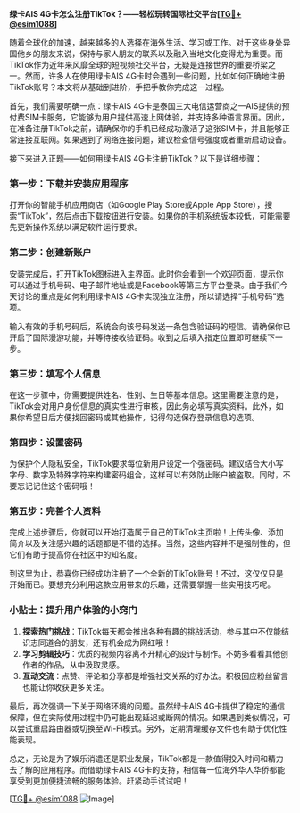 **绿卡AIS 4G卡怎么注册TikTok？——轻松玩转国际社交平台[[TG💪+ @esim1088](https://t.me/s/esim1088)]**

随着全球化的加速，越来越多的人选择在海外生活、学习或工作。对于这些身处异国他乡的朋友来说，保持与家人朋友的联系以及融入当地文化变得尤为重要。而TikTok作为近年来风靡全球的短视频社交平台，无疑是连接世界的重要桥梁之一。然而，许多人在使用绿卡AIS 4G卡时会遇到一些问题，比如如何正确地注册TikTok账号？本文将从基础到进阶，手把手教你完成这一过程。

首先，我们需要明确一点：绿卡AIS 4G卡是泰国三大电信运营商之一AIS提供的预付费SIM卡服务，它能够为用户提供高速上网体验，并支持多种语言界面。因此，在准备注册TikTok之前，请确保你的手机已经成功激活了这张SIM卡，并且能够正常连接互联网。如果遇到了网络连接问题，建议检查信号强度或者重新启动设备。

接下来进入正题——如何用绿卡AIS 4G卡注册TikTok？以下是详细步骤：

### 第一步：下载并安装应用程序
打开你的智能手机应用商店（如Google Play Store或Apple App Store），搜索“TikTok”，然后点击下载按钮进行安装。如果你的手机系统版本较低，可能需要先更新操作系统以满足软件运行要求。

### 第二步：创建新账户
安装完成后，打开TikTok图标进入主界面。此时你会看到一个欢迎页面，提示你可以通过手机号码、电子邮件地址或是Facebook等第三方平台登录。由于我们今天讨论的重点是如何利用绿卡AIS 4G卡实现独立注册，所以请选择“手机号码”选项。

输入有效的手机号码后，系统会向该号码发送一条包含验证码的短信。请确保你已开启了国际漫游功能，并等待接收验证码。收到之后填入指定位置即可继续下一步。

### 第三步：填写个人信息
在这一步骤中，你需要提供姓名、性别、生日等基本信息。这里需要注意的是，TikTok会对用户身份信息的真实性进行审核，因此务必填写真实资料。此外，如果你希望日后方便找回密码或其他操作，记得勾选保存登录信息的选项。

### 第四步：设置密码
为保护个人隐私安全，TikTok要求每位新用户设定一个强密码。建议结合大小写字母、数字及特殊字符来构建密码组合，这样可以有效防止账户被盗取。同时，不要忘记记住这个密码哦！

### 第五步：完善个人资料
完成上述步骤后，你就可以开始打造属于自己的TikTok主页啦！上传头像、添加简介以及关注感兴趣的话题都是不错的选择。当然，这些内容并不是强制性的，但它们有助于提高你在社区中的知名度。

到这里为止，恭喜你已经成功注册了一个全新的TikTok账号！不过，这仅仅只是开始而已。要想充分利用这款应用带来的乐趣，还需要掌握一些实用技巧呢。

### 小贴士：提升用户体验的小窍门
1. **探索热门挑战**：TikTok每天都会推出各种有趣的挑战活动，参与其中不仅能结识志同道合的朋友，还有机会成为网红哦！
2. **学习剪辑技巧**：优质的视频内容离不开精心的设计与制作。不妨多看看其他创作者的作品，从中汲取灵感。
3. **互动交流**：点赞、评论和分享都是增强社交关系的好办法。积极回应粉丝留言也能让你收获更多关注。

最后，再次强调一下关于网络环境的问题。虽然绿卡AIS 4G卡提供了稳定的通信保障，但在实际使用过程中仍可能出现延迟或断网的情况。如果遇到类似情况，可以尝试重启路由器或切换至Wi-Fi模式。另外，定期清理缓存文件也有助于优化性能表现。

总之，无论是为了娱乐消遣还是职业发展，TikTok都是一款值得投入时间和精力去了解的应用程序。而借助绿卡AIS 4G卡的支持，相信每一位海外华人华侨都能享受到更加便捷流畅的服务体验。赶紧动手试试吧！

[[TG💪+ @esim1088](https://t.me/s/esim1088) ![Image](https://i.postimg.cc/4NQfJmqS/Snipaste-2025-05-13-00-14-12.png)]